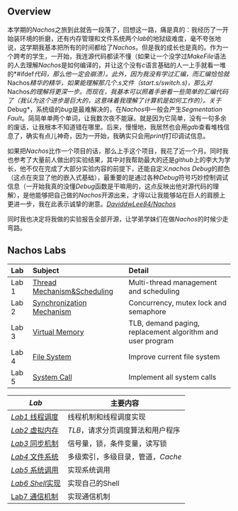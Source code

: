 ## Overview

本学期的*Nachos*之旅到此就告一段落了，回想这一路，痛是真的：我经历了一开始装环境的折磨，还有内存管理和文件系统两个*lab*的地狱级难度，毫不夸张地说，这学期我基本把所有的时间都给了*Nachos*。但是我的成长也是真的。作为一个跨考的学生，一开始，我连源代码都读不懂（如果让一个没学过*MakeFile*语法的人去理解*Nachos*是如何编译的，并让这个没有*c*语言基础的人一上手就看一堆的*#ifdef*代码，那么他一定会崩溃）。此外，因为我没有学过汇编，而汇编恰恰就*Nachos*精华的精华，如果能理解那几个.s文件（*start.s*/switch.s)，那么对*Nachos*的理解将更深一步。而现在，我基本可以照着手册看一些简单的汇编代码了（我认为这个进步是巨大的，这意味着我理解了计算机是如何工作的）。关于*Debug*，系统级的*bug*是最难解决的，在*Nachos*中一般会产生*Segmentation* *Fault*。简简单单两个单词，让我数次夜不能寐。就是因为它简单，没有一句多余的废话，让我根本不知道错在哪里。后来，慢慢地，我居然也会用*gdb*查看堆栈信息了，确实有点儿神奇，因为一开始，我确实只会用*printf*打印调试信息。

如果把*Nachos*比作一个项目的话，那么上手这个项目，我花了近一个月。同时我也参考了大量前人做出的实验结果，其中对我帮助最大的还是*github*上的李大为学长，他不仅在完成了大部分实验内容的前提下，还能自定义*nachos* *Debug*的颜色（这点在突显了他的嵌入式基础），最重要的是通过各种*Debug*符号巧妙控制调试信息（一开始我真的没懂*Debug*函数是干嘛用的，这点反映出他对源代码的理解），是他能够把自己做的*Nachos*开源出来，才得以让我能够站在巨人的肩膀上更进一步，我在此表示诚挚的谢意。[*DaviddwLee84/Nachos*](https://github.com/daviddwlee84/OperatingSystem/blob/master/Lab/Lab4_VirtualMemory/README.md)

同时我也决定将我做的实验报告全部开源，让学弟学妹们在做*Nachos*的时候少走弯路。

## Nachos Labs

| Lab   | Subject                                                      | Detail                                                     |
| :---- | :----------------------------------------------------------- | :--------------------------------------------------------- |
| Lab 1 | [Thread Mechanism&Scheduling](labs\Lab1.md) | Multi-thread management and scheduling                     |
| Lab 2 | [Synchronization Mechanism](labs\Lab3.md)           | Concurrency, mutex lock and semaphore                      |
| Lab 3 | [Virtual Memory](labs\Lab2.md)                      | TLB, demand paging, replacement algorithm and user program |
| Lab 4 | [File System](labs\Lab4.md)                         | Improve current file system                                |
| Lab 5 | [System Call](labs\Lab5.md)                         | Implement all system calls                                 |

| *Lab*                                      | 主要内容                          |
| ------------------------------------------ | --------------------------------- |
| [*Lab1* 线程调度](labs/lab1.md)            | 线程机制和线程调度实现            |
| [*Lab2* 虚拟内存]()                        | *TLB*，请求分页调度算法和用户程序 |
| [*Lab3* 同步机制]()                        | 信号量，锁，条件变量，读写锁      |
| [*Lab4* 文件系统]()                        | 多级索引，多级目录，管道，*Cache* |
| [*Lab5* 系统调用](labs/FileSystem/lab5.md) | 实现系统调用                      |
| [*Lab6* *Shell*实现]()                     | 实现自己的Shell                   |
| [Lab7 通信机制]()                          | 实现通信机制                      |

